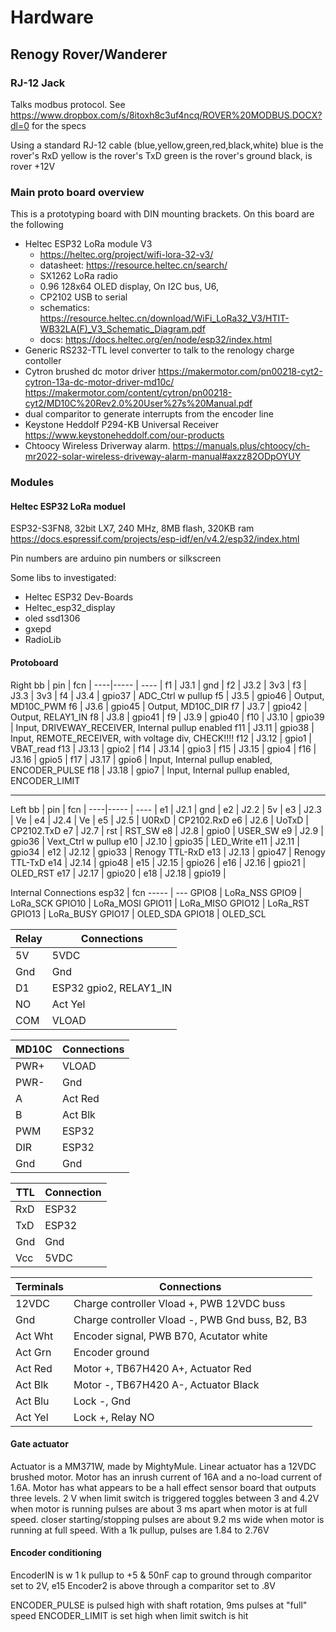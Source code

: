 # Hardware
## Renogy Rover/Wanderer
### RJ-12 Jack 
Talks modbus protocol. See https://www.dropbox.com/s/8itoxh8c3uf4ncq/ROVER%20MODBUS.DOCX?dl=0 for the specs

Using a standard RJ-12 cable (blue,yellow,green,red,black,white)
blue is the rover's RxD
yellow is the rover's TxD
green is the rover's ground
black, is rover +12V

### Main proto board overview
This is a prototyping board with DIN mounting brackets. On this board are the following

* Heltec ESP32 LoRa module V3
   * https://heltec.org/project/wifi-lora-32-v3/
   * datasheet: https://resource.heltec.cn/search/
   * SX1262 LoRa radio 
   * 0.96 128x64 OLED display, On I2C bus, U6, 
   * CP2102 USB to serial
   * schematics: https://resource.heltec.cn/download/WiFi_LoRa32_V3/HTIT-WB32LA(F)_V3_Schematic_Diagram.pdf
   * docs: https://docs.heltec.org/en/node/esp32/index.html
* Generic RS232-TTL level converter to talk to the renology charge contoller 
* Cytron brushed dc motor driver https://makermotor.com/pn00218-cyt2-cytron-13a-dc-motor-driver-md10c/
   https://makermotor.com/content/cytron/pn00218-cyt2/MD10C%20Rev2.0%20User%27s%20Manual.pdf
* dual comparitor to generate interrupts from the encoder line
* Keystone Heddolf  P294-KB Universal Receiver
   https://www.keystoneheddolf.com/our-products
* Chtoocy Wireless Driverway alarm.
   https://manuals.plus/chtoocy/ch-mr2022-solar-wireless-driveway-alarm-manual#axzz82ODpOYUY

### Modules

#### Heltec ESP32 LoRa moduel
ESP32-S3FN8, 32bit LX7, 240 MHz, 8MB flash, 320KB ram
https://docs.espressif.com/projects/esp-idf/en/v4.2/esp32/index.html

Pin numbers are arduino pin numbers or silkscreen

Some libs to investigated:
* Heltec ESP32 Dev-Boards
* Heltec_esp32_display
* oled ssd1306
* gxepd
* RadioLib

#### Protoboard
Right
bb  | pin   | fcn    |
----|-----  | ----   |
f1  | J3.1  | gnd    |
f2  | J3.2  | 3v3    |
f3  | J3.3  | 3v3    |
f4  | J3.4  | gpio37 | ADC_Ctrl w pullup
f5  | J3.5  | gpio46 | Output, MD10C_PWM
f6  | J3.6  | gpio45 | Output, MD10C_DIR
f7  | J3.7  | gpio42 | Output, RELAY1_IN
f8  | J3.8  | gpio41 | 
f9  | J3.9  | gpio40 | 
f10 | J3.10 | gpio39 | Input, DRIVEWAY_RECEIVER, Internal pullup enabled
f11 | J3.11 | gpio38 | Input, REMOTE_RECEIVER, with voltage div, CHECK!!!!
f12 | J3.12 | gpio1  | VBAT_read 
f13 | J3.13 | gpio2  | 
f14 | J3.14 | gpio3  |
f15 | J3.15 | gpio4  |
f16 | J3.16 | gpio5  | 
f17 | J3.17 | gpio6  | Input, Internal pullup enabled, ENCODER_PULSE
f18 | J3.18 | gpio7  | Input, Internal pullup enabled, ENCODER_LIMIT

---
Left
bb  | pin   | fcn    | 
----|-----  | ----   | 
e1  | J2.1  | gnd    |
e2  | J2.2  | 5v     |
e3  | J2.3  | Ve     |
e4  | J2.4  | Ve     |
e5  | J2.5  | U0RxD  | CP2102.RxD
e6  | J2.6  | UoTxD  | CP2102.TxD
e7  | J2.7  | rst    | RST_SW
e8  | J2.8  | gpio0  | USER_SW
e9  | J2.9  | gpio36 | Vext_Ctrl w pullup
e10 | J2.10 | gpio35 | LED_Write
e11 | J2.11 | gpio34 | 
e12 | J2.12 | gpio33 | Renogy TTL-RxD
e13 | J2.13 | gpio47 | Renogy TTL-TxD
e14 | J2.14 | gpio48 |
e15 | J2.15 | gpio26 |
e16 | J2.16 | gpio21 | OLED_RST
e17 | J2.17 | gpio20 |
e18 | J2.18 | gpio19 |

Internal Connections
esp32  | fcn
-----  | ---
GPIO8  | LoRa_NSS
GPIO9  | LoRa_SCK
GPIO10 | LoRa_MOSI
GPIO11 | LoRa_MISO
GPIO12 | LoRa_RST
GPIO13 | LoRa_BUSY
GPIO17 | OLED_SDA
GPIO18 | OLED_SCL

| Relay   | Connections
|---------|------------
| 5V      | 5VDC
| Gnd     | Gnd
| D1      | ESP32 gpio2, RELAY1_IN
| NO      | Act Yel
| COM     | VLOAD

| MD10C   | Connections
|---------|------------
| PWR+    | VLOAD
| PWR-    | Gnd
| A       | Act Red
| B       | Act Blk
| PWM     | ESP32 
| DIR     | ESP32
| Gnd     | Gnd

| TTL     | Connection
|---------|------------
| RxD     | ESP32
| TxD     | ESP32
| Gnd     | Gnd
| Vcc     | 5VDC

| Terminals | Connections
|-----------|------------
| 12VDC     | Charge controller Vload +, PWB 12VDC buss
| Gnd       | Charge controller Vload -, PWB Gnd buss, B2, B3
| Act Wht   | Encoder signal, PWB B70, Acutator white
| Act Grn   | Encoder ground
| Act Red   | Motor +, TB67H420 A+, Actuator Red
| Act Blk   | Motor -, TB67H420 A-, Actuator Black
| Act Blu   | Lock -, Gnd
| Act Yel   | Lock +, Relay NO

#### Gate actuator
Actuator is a MM371W, made by MightyMule.
Linear actuator has a 12VDC brushed motor. Motor has an inrush current of 16A and a no-load current of 1.6A.
Motor has what appears to be a hall effect sensor board that outputs three levels.
2 V when limit switch is triggered
toggles between 3 and 4.2V when motor is running
pulses are about 3 ms apart when motor is at full speed. closer starting/stopping
pulses are about 9.2 ms wide when motor is running at full speed.
With a 1k pullup, pulses are 1.84 to 2.76V

#### Encoder conditioning
EncoderIN is w 1 k pullup to +5 & 50nF cap to ground through comparitor set to 2V, e15
Encoder2 is above through a comparitor set to .8V

ENCODER_PULSE is pulsed high with shaft rotation, 9ms pulses at "full" speed
ENCODER_LIMIT is set high when limit switch is hit
